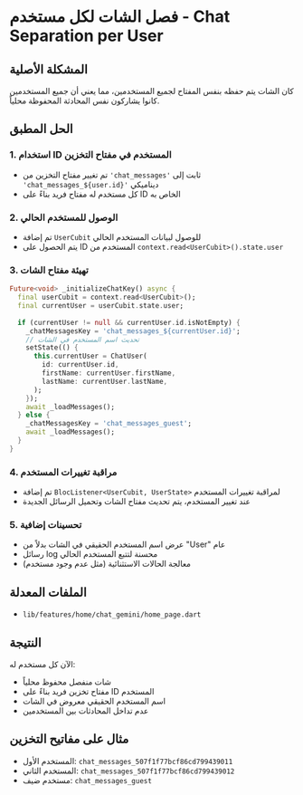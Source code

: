 # فصل الشات لكل مستخدم - Chat Separation per User

## المشكلة الأصلية
كان الشات يتم حفظه بنفس المفتاح لجميع المستخدمين، مما يعني أن جميع المستخدمين كانوا يشاركون نفس المحادثة المحفوظة محلياً.

## الحل المطبق

### 1. استخدام ID المستخدم في مفتاح التخزين
- تم تغيير مفتاح التخزين من `'chat_messages'` ثابت إلى `'chat_messages_${user.id}'` ديناميكي
- كل مستخدم له مفتاح فريد بناءً على ID الخاص به

### 2. الوصول للمستخدم الحالي
- تم إضافة `UserCubit` للوصول لبيانات المستخدم الحالي
- يتم الحصول على ID المستخدم من `context.read<UserCubit>().state.user`

### 3. تهيئة مفتاح الشات
```dart
Future<void> _initializeChatKey() async {
  final userCubit = context.read<UserCubit>();
  final currentUser = userCubit.state.user;
  
  if (currentUser != null && currentUser.id.isNotEmpty) {
    _chatMessagesKey = 'chat_messages_${currentUser.id}';
    // تحديث اسم المستخدم في الشات
    setState(() {
      this.currentUser = ChatUser(
        id: currentUser.id,
        firstName: currentUser.firstName,
        lastName: currentUser.lastName,
      );
    });
    await _loadMessages();
  } else {
    _chatMessagesKey = 'chat_messages_guest';
    await _loadMessages();
  }
}
```

### 4. مراقبة تغييرات المستخدم
- تم إضافة `BlocListener<UserCubit, UserState>` لمراقبة تغييرات المستخدم
- عند تغيير المستخدم، يتم تحديث مفتاح الشات وتحميل الرسائل الجديدة

### 5. تحسينات إضافية
- عرض اسم المستخدم الحقيقي في الشات بدلاً من "User" عام
- رسائل log محسنة لتتبع المستخدم الحالي
- معالجة الحالات الاستثنائية (مثل عدم وجود مستخدم)

## الملفات المعدلة
- `lib/features/home/chat_gemini/home_page.dart`

## النتيجة
الآن كل مستخدم له:
- شات منفصل محفوظ محلياً
- مفتاح تخزين فريد بناءً على ID المستخدم
- اسم المستخدم الحقيقي معروض في الشات
- عدم تداخل المحادثات بين المستخدمين

## مثال على مفاتيح التخزين
- المستخدم الأول: `chat_messages_507f1f77bcf86cd799439011`
- المستخدم الثاني: `chat_messages_507f1f77bcf86cd799439012`
- مستخدم ضيف: `chat_messages_guest` 